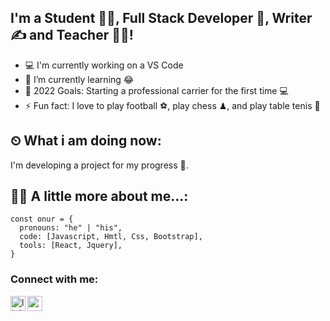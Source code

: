 ## I'm a Student 👨‍🎓, Full Stack Developer 🚀, Writer ✍ and Teacher 👨‍🎓!
- 💻 I'm currently working on a VS Code
- 🌱 I’m currently learning 😂
- 🥅 2022 Goals: Starting a professional carrier for the first time 💻
- ⚡ Fun fact: I love to play football ⚽, play chess ♟, and play table tenis 🏓


## ⏲ What i am doing now:
I'm developing a project for my progress 🧍.
<br />
##  🤵🏼  A little more about me...:
```erb                       
const onur = {
  pronouns: "he" | "his",
  code: [Javascript, Hmtl, Css, Bootstrap],
  tools: [React, Jquery],
}
```

### Connect with me:

[<img align="left" alt="linkedin | LinkedIn" width="24px" src="https://raw.githubusercontent.com/peterthehan/peterthehan/master/assets/linkedin.svg" />][linkedin]
[<img align="left" height="24" width="24" src="https://cdn.jsdelivr.net/npm/simple-icons@v4/icons/gmail.svg" />][gmail]

<br />
<br />  

[linkedin]: https://www.linkedin.com/in/onurgokcekoca/
[gmail]: mailto:onurgokcekoca1@gmail.com



